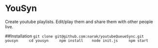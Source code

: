 YouSyn
================

Create youtube playlists. Edit/play them and share them with other people live.

##Installation
`git clone git@github.com:narak/youtubeQueueSync.git yousyn    
cd yousyn    
npm install   
node init.js    
npm start`   
